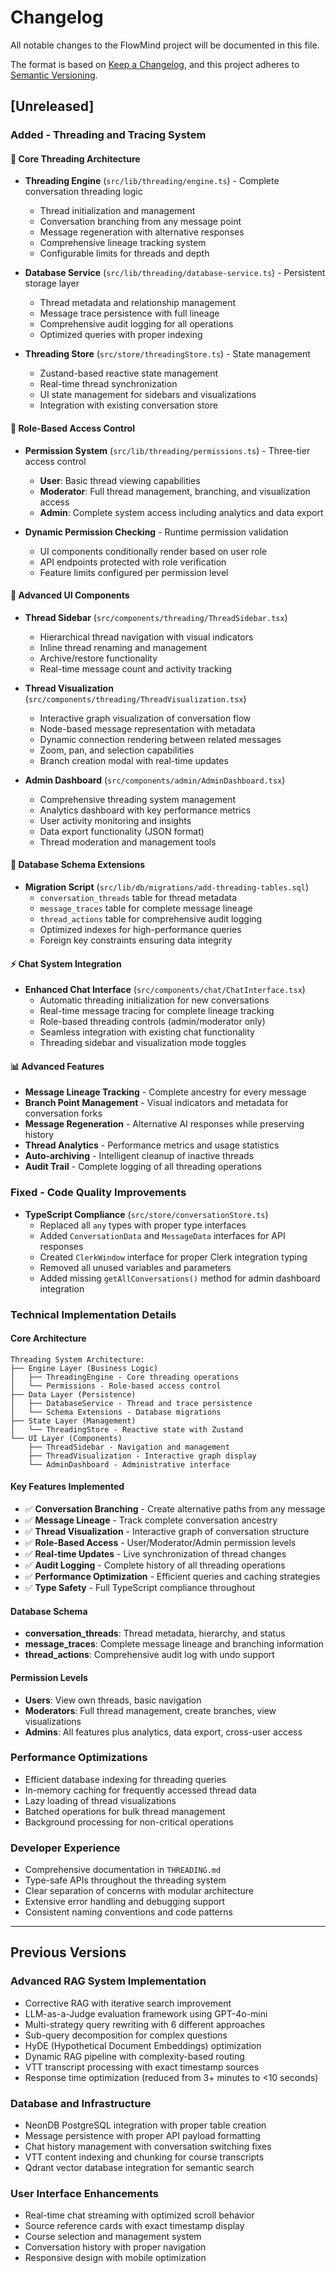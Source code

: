 # Changelog

All notable changes to the FlowMind project will be documented in this file.

The format is based on [Keep a Changelog](https://keepachangelog.com/en/1.0.0/),
and this project adheres to [Semantic Versioning](https://semver.org/spec/v2.0.0.html).

## [Unreleased]

### Added - Threading and Tracing System

#### 🧵 Core Threading Architecture
- **Threading Engine** (`src/lib/threading/engine.ts`) - Complete conversation threading logic
  - Thread initialization and management
  - Conversation branching from any message point
  - Message regeneration with alternative responses
  - Comprehensive lineage tracking system
  - Configurable limits for threads and depth

- **Database Service** (`src/lib/threading/database-service.ts`) - Persistent storage layer
  - Thread metadata and relationship management
  - Message trace persistence with full lineage
  - Comprehensive audit logging for all operations
  - Optimized queries with proper indexing

- **Threading Store** (`src/store/threadingStore.ts`) - State management
  - Zustand-based reactive state management
  - Real-time thread synchronization
  - UI state management for sidebars and visualizations
  - Integration with existing conversation store

#### 🔐 Role-Based Access Control
- **Permission System** (`src/lib/threading/permissions.ts`) - Three-tier access control
  - **User**: Basic thread viewing capabilities
  - **Moderator**: Full thread management, branching, and visualization access
  - **Admin**: Complete system access including analytics and data export
  
- **Dynamic Permission Checking** - Runtime permission validation
  - UI components conditionally render based on user role
  - API endpoints protected with role verification
  - Feature limits configured per permission level

#### 🎨 Advanced UI Components
- **Thread Sidebar** (`src/components/threading/ThreadSidebar.tsx`)
  - Hierarchical thread navigation with visual indicators
  - Inline thread renaming and management
  - Archive/restore functionality
  - Real-time message count and activity tracking

- **Thread Visualization** (`src/components/threading/ThreadVisualization.tsx`)
  - Interactive graph visualization of conversation flow
  - Node-based message representation with metadata
  - Dynamic connection rendering between related messages
  - Zoom, pan, and selection capabilities
  - Branch creation modal with real-time updates

- **Admin Dashboard** (`src/components/admin/AdminDashboard.tsx`)
  - Comprehensive threading system management
  - Analytics dashboard with key performance metrics
  - User activity monitoring and insights
  - Data export functionality (JSON format)
  - Thread moderation and management tools

#### 💾 Database Schema Extensions
- **Migration Script** (`src/lib/db/migrations/add-threading-tables.sql`)
  - `conversation_threads` table for thread metadata
  - `message_traces` table for complete message lineage
  - `thread_actions` table for comprehensive audit logging
  - Optimized indexes for high-performance queries
  - Foreign key constraints ensuring data integrity

#### ⚡ Chat System Integration
- **Enhanced Chat Interface** (`src/components/chat/ChatInterface.tsx`)
  - Automatic threading initialization for new conversations
  - Real-time message tracing for complete lineage tracking
  - Role-based threading controls (admin/moderator only)
  - Seamless integration with existing chat functionality
  - Threading sidebar and visualization mode toggles

#### 📊 Advanced Features
- **Message Lineage Tracking** - Complete ancestry for every message
- **Branch Point Management** - Visual indicators and metadata for conversation forks
- **Message Regeneration** - Alternative AI responses while preserving history
- **Thread Analytics** - Performance metrics and usage statistics
- **Auto-archiving** - Intelligent cleanup of inactive threads
- **Audit Trail** - Complete logging of all threading operations

### Fixed - Code Quality Improvements
- **TypeScript Compliance** (`src/store/conversationStore.ts`)
  - Replaced all `any` types with proper type interfaces
  - Added `ConversationData` and `MessageData` interfaces for API responses
  - Created `ClerkWindow` interface for proper Clerk integration typing
  - Removed all unused variables and parameters
  - Added missing `getAllConversations()` method for admin dashboard integration

### Technical Implementation Details

#### Core Architecture
```
Threading System Architecture:
├── Engine Layer (Business Logic)
│   ├── ThreadingEngine - Core threading operations
│   └── Permissions - Role-based access control
├── Data Layer (Persistence)
│   ├── DatabaseService - Thread and trace persistence  
│   └── Schema Extensions - Database migrations
├── State Layer (Management)
│   └── ThreadingStore - Reactive state with Zustand
└── UI Layer (Components)
    ├── ThreadSidebar - Navigation and management
    ├── ThreadVisualization - Interactive graph display
    └── AdminDashboard - Administrative interface
```

#### Key Features Implemented
- ✅ **Conversation Branching** - Create alternative paths from any message
- ✅ **Message Lineage** - Track complete conversation ancestry
- ✅ **Thread Visualization** - Interactive graph of conversation structure
- ✅ **Role-Based Access** - User/Moderator/Admin permission levels
- ✅ **Real-time Updates** - Live synchronization of thread changes
- ✅ **Audit Logging** - Complete history of all threading operations
- ✅ **Performance Optimization** - Efficient queries and caching strategies
- ✅ **Type Safety** - Full TypeScript compliance throughout

#### Database Schema
- **conversation_threads**: Thread metadata, hierarchy, and status
- **message_traces**: Complete message lineage and branching information  
- **thread_actions**: Comprehensive audit log with undo support

#### Permission Levels
- **Users**: View own threads, basic navigation
- **Moderators**: Full thread management, create branches, view visualizations
- **Admins**: All features plus analytics, data export, cross-user access

### Performance Optimizations
- Efficient database indexing for threading queries
- In-memory caching for frequently accessed thread data
- Lazy loading of thread visualizations
- Batched operations for bulk thread management
- Background processing for non-critical operations

### Developer Experience
- Comprehensive documentation in `THREADING.md`
- Type-safe APIs throughout the threading system
- Clear separation of concerns with modular architecture
- Extensive error handling and debugging support
- Consistent naming conventions and code patterns

---

## Previous Versions

### Advanced RAG System Implementation
- Corrective RAG with iterative search improvement
- LLM-as-a-Judge evaluation framework using GPT-4o-mini
- Multi-strategy query rewriting with 6 different approaches
- Sub-query decomposition for complex questions
- HyDE (Hypothetical Document Embeddings) optimization
- Dynamic RAG pipeline with complexity-based routing
- VTT transcript processing with exact timestamp sources
- Response time optimization (reduced from 3+ minutes to <10 seconds)

### Database and Infrastructure
- NeonDB PostgreSQL integration with proper table creation
- Message persistence with proper API payload formatting
- Chat history management with conversation switching fixes
- VTT content indexing and chunking for course transcripts
- Qdrant vector database integration for semantic search

### User Interface Enhancements
- Real-time chat streaming with optimized scroll behavior
- Source reference cards with exact timestamp display
- Course selection and management system
- Conversation history with proper navigation
- Responsive design with mobile optimization